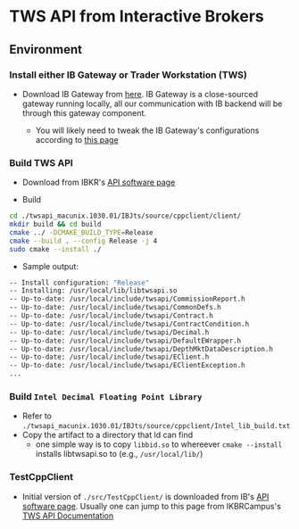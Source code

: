 # TWS API from Interactive Brokers

## Environment

### Install either IB Gateway or Trader Workstation (TWS)

- Download IB Gateway from [here](https://ibkrcampus.com/campus/ibkr-api-page/twsapi-doc/#tws-download). IB Gateway is a close-sourced gateway running locally, all our communication with IB backend will be through this gateway component.

  - You will likely need to tweak the IB Gateway's configurations according to [this page](https://ibkrcampus.com/campus/ibkr-api-page/twsapi-doc/#tws-settings)

### Build TWS API

- Download from IBKR's [API software page](https://interactivebrokers.github.io/#)

- Build

```bash
cd ./twsapi_macunix.1030.01/IBJts/source/cppclient/client/
mkdir build && cd build
cmake ../ -DCMAKE_BUILD_TYPE=Release
cmake --build . --config Release -j 4
sudo cmake --install ./
```

- Sample output:

```bash
-- Install configuration: "Release"
-- Installing: /usr/local/lib/libtwsapi.so
-- Up-to-date: /usr/local/include/twsapi/CommissionReport.h
-- Up-to-date: /usr/local/include/twsapi/CommonDefs.h
-- Up-to-date: /usr/local/include/twsapi/Contract.h
-- Up-to-date: /usr/local/include/twsapi/ContractCondition.h
-- Up-to-date: /usr/local/include/twsapi/Decimal.h
-- Up-to-date: /usr/local/include/twsapi/DefaultEWrapper.h
-- Up-to-date: /usr/local/include/twsapi/DepthMktDataDescription.h
-- Up-to-date: /usr/local/include/twsapi/EClient.h
-- Up-to-date: /usr/local/include/twsapi/EClientException.h
...
```

### Build `Intel Decimal Floating Point Library`

- Refer to `./twsapi_macunix.1030.01/IBJts/source/cppclient/Intel_lib_build.txt`
- Copy the artifact to a directory that ld can find
    - one simple way is to copy `libbid.so` to whereever `cmake --install` installs libtwsapi.so to (e.g., `/usr/local/lib/`)

### TestCppClient

- Initial version of `./src/TestCppClient/` is downloaded from IB's [API software page](https://interactivebrokers.github.io/#). Usually one can jump to this page from IKBRCampus's [TWS API Documentation](https://ibkrcampus.com/campus/ibkr-api-page/twsapi-doc/#find-the-api)
